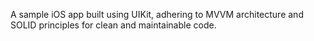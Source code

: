 A sample iOS app built using UIKit, adhering to MVVM architecture and SOLID principles for clean and maintainable code.
